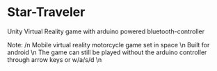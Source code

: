 # Star-Traveler
Unity Virtual Reality game with arduino powered bluetooth-controller

Note: /n
Mobile virtual reality motorcycle game set in space \n
Built for android \n
The game can still be played without the arduino controller through arrow keys or w/a/s/d \n

